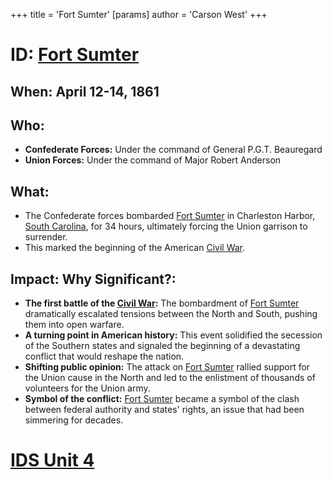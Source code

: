 +++
 title = 'Fort Sumter'
[params]
	author = 'Carson West'
+++
# ID: [Fort Sumter](./../fort-sumter/) 
## When: April 12-14, 1861 

## Who: 
* **Confederate Forces:** Under the command of General P.G.T. Beauregard
* **Union Forces:** Under the command of Major Robert Anderson 

## What: 
* The Confederate forces bombarded [Fort Sumter](./../fort-sumter/) in Charleston Harbor, [South Carolina](./../south-carolina/), for 34 hours, ultimately forcing the Union garrison to surrender. 
* This marked the beginning of the American [Civil War](./../civil-war/). 

## Impact: Why Significant?: 
* **The first battle of the [Civil War](./../civil-war/):**  The bombardment of [Fort Sumter](./../fort-sumter/) dramatically escalated tensions between the North and South, pushing them into open warfare.
* **A turning point in American history:** This event solidified the secession of the Southern states and signaled the beginning of a devastating conflict that would reshape the nation.
* **Shifting public opinion:** The attack on [Fort Sumter](./../fort-sumter/) rallied support for the Union cause in the North and led to the enlistment of thousands of volunteers for the Union army. 
* **Symbol of the conflict:** [Fort Sumter](./../fort-sumter/) became a symbol of the clash between federal authority and states' rights, an issue that had been simmering for decades. 

# [IDS Unit 4](./../ids-unit-4/)